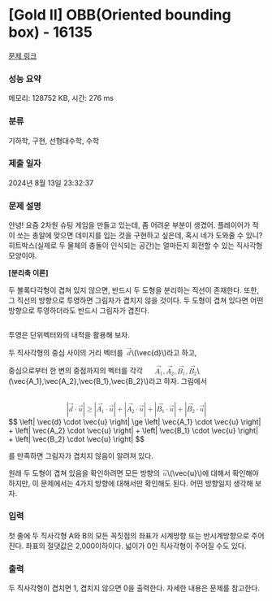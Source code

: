 # [Gold II] OBB(Oriented bounding box) - 16135 

[문제 링크](https://www.acmicpc.net/problem/16135) 

### 성능 요약

메모리: 128752 KB, 시간: 276 ms

### 분류

기하학, 구현, 선형대수학, 수학

### 제출 일자

2024년 8월 13일 23:32:37

### 문제 설명

<p>안녕! 요즘 2차원 슈팅 게임을 만들고 있는데, 좀 어려운 부분이 생겼어. 플레이어가 적이 쏘는 총알에 맞으면 데미지를 입는 것을 구현하고 싶은데, 혹시 네가 도와줄 수 있니? 히트박스(실제로 두 물체의 충돌이 인식되는 공간)는 얼마든지 회전할 수 있는 직사각형 모양이야.</p>

<p><strong>[분리축 이론]</strong></p>

<p>두 볼록다각형이 겹쳐 있지 않으면, 반드시 두 도형을 분리하는 직선이 존재한다. 또한, 그 직선의 방향으로 투영하면 그림자가 겹치지 않을 것이다. 두 도형이 겹쳐 있다면 어떤 방향으로 투영하더라도 반드시 그림자가 겹친다.</p>

<p style="text-align: center;"><img alt="" src="https://upload.acmicpc.net/b844e755-b32b-4bcf-ae14-63a21ea7229f/-/preview/"></p>

<p>투영은 단위벡터와의 내적을 활용해 보자.</p>

<p>두 직사각형의 중심 사이의 거리 벡터를 <mjx-container class="MathJax" jax="CHTML" style="font-size: 99.9%; position: relative;"><mjx-math class="MJX-TEX" aria-hidden="true"><mjx-texatom texclass="ORD"><mjx-mover><mjx-over style="padding-bottom: 0.105em; padding-left: 0.427em; margin-bottom: -0.516em;"><mjx-mo class="mjx-n" style="width: 0px; margin-left: -0.25em;"><mjx-c class="mjx-c20D7 TEX-V"></mjx-c></mjx-mo></mjx-over><mjx-base><mjx-mi class="mjx-i"><mjx-c class="mjx-c1D451 TEX-I"></mjx-c></mjx-mi></mjx-base></mjx-mover></mjx-texatom></mjx-math><mjx-assistive-mml unselectable="on" display="inline"><math xmlns="http://www.w3.org/1998/Math/MathML"><mrow data-mjx-texclass="ORD"><mover><mi>d</mi><mo stretchy="false">→</mo></mover></mrow></math></mjx-assistive-mml><span aria-hidden="true" class="no-mathjax mjx-copytext">\(\vec{d}\)</span></mjx-container>라고 하고,</p>

<p>중심으로부터 한 변의 중점까지의 벡터를 각각 <mjx-container class="MathJax" jax="CHTML" style="font-size: 99.9%; position: relative;"><mjx-math class="MJX-TEX" aria-hidden="true"><mjx-texatom texclass="ORD"><mjx-mover><mjx-over style="padding-bottom: 0.105em; padding-left: 0.593em; margin-bottom: -0.516em;"><mjx-mo class="mjx-n" style="width: 0px; margin-left: -0.25em;"><mjx-c class="mjx-c20D7 TEX-V"></mjx-c></mjx-mo></mjx-over><mjx-base><mjx-msub><mjx-mi class="mjx-i"><mjx-c class="mjx-c1D434 TEX-I"></mjx-c></mjx-mi><mjx-script style="vertical-align: -0.15em;"><mjx-mn class="mjx-n" size="s"><mjx-c class="mjx-c31"></mjx-c></mjx-mn></mjx-script></mjx-msub></mjx-base></mjx-mover></mjx-texatom><mjx-mo class="mjx-n"><mjx-c class="mjx-c2C"></mjx-c></mjx-mo><mjx-texatom space="2" texclass="ORD"><mjx-mover><mjx-over style="padding-bottom: 0.105em; padding-left: 0.593em; margin-bottom: -0.516em;"><mjx-mo class="mjx-n" style="width: 0px; margin-left: -0.25em;"><mjx-c class="mjx-c20D7 TEX-V"></mjx-c></mjx-mo></mjx-over><mjx-base><mjx-msub><mjx-mi class="mjx-i"><mjx-c class="mjx-c1D434 TEX-I"></mjx-c></mjx-mi><mjx-script style="vertical-align: -0.15em;"><mjx-mn class="mjx-n" size="s"><mjx-c class="mjx-c32"></mjx-c></mjx-mn></mjx-script></mjx-msub></mjx-base></mjx-mover></mjx-texatom><mjx-mo class="mjx-n"><mjx-c class="mjx-c2C"></mjx-c></mjx-mo><mjx-texatom space="2" texclass="ORD"><mjx-mover><mjx-over style="padding-bottom: 0.105em; padding-left: 0.598em; margin-bottom: -0.516em;"><mjx-mo class="mjx-n" style="width: 0px; margin-left: -0.25em;"><mjx-c class="mjx-c20D7 TEX-V"></mjx-c></mjx-mo></mjx-over><mjx-base><mjx-msub><mjx-mi class="mjx-i"><mjx-c class="mjx-c1D435 TEX-I"></mjx-c></mjx-mi><mjx-script style="vertical-align: -0.15em;"><mjx-mn class="mjx-n" size="s"><mjx-c class="mjx-c31"></mjx-c></mjx-mn></mjx-script></mjx-msub></mjx-base></mjx-mover></mjx-texatom><mjx-mo class="mjx-n"><mjx-c class="mjx-c2C"></mjx-c></mjx-mo><mjx-texatom space="2" texclass="ORD"><mjx-mover><mjx-over style="padding-bottom: 0.105em; padding-left: 0.598em; margin-bottom: -0.516em;"><mjx-mo class="mjx-n" style="width: 0px; margin-left: -0.25em;"><mjx-c class="mjx-c20D7 TEX-V"></mjx-c></mjx-mo></mjx-over><mjx-base><mjx-msub><mjx-mi class="mjx-i"><mjx-c class="mjx-c1D435 TEX-I"></mjx-c></mjx-mi><mjx-script style="vertical-align: -0.15em;"><mjx-mn class="mjx-n" size="s"><mjx-c class="mjx-c32"></mjx-c></mjx-mn></mjx-script></mjx-msub></mjx-base></mjx-mover></mjx-texatom></mjx-math><mjx-assistive-mml unselectable="on" display="inline"><math xmlns="http://www.w3.org/1998/Math/MathML"><mrow data-mjx-texclass="ORD"><mover><msub><mi>A</mi><mn>1</mn></msub><mo stretchy="false">→</mo></mover></mrow><mo>,</mo><mrow data-mjx-texclass="ORD"><mover><msub><mi>A</mi><mn>2</mn></msub><mo stretchy="false">→</mo></mover></mrow><mo>,</mo><mrow data-mjx-texclass="ORD"><mover><msub><mi>B</mi><mn>1</mn></msub><mo stretchy="false">→</mo></mover></mrow><mo>,</mo><mrow data-mjx-texclass="ORD"><mover><msub><mi>B</mi><mn>2</mn></msub><mo stretchy="false">→</mo></mover></mrow></math></mjx-assistive-mml><span aria-hidden="true" class="no-mathjax mjx-copytext">\(\vec{A_1},\vec{A_2},\vec{B_1},\vec{B_2}\)</span></mjx-container>라고 하자. 그림에서</p>

<p><mjx-container class="MathJax" jax="CHTML" display="true" style="font-size: 99.9%; position: relative;"> <mjx-math display="true" class="MJX-TEX" aria-hidden="true" style="margin-left: 0px; margin-right: 0px;"><mjx-mrow><mjx-mo class="mjx-n"><mjx-stretchy-v class="mjx-c7C" style="height: 1.694em; vertical-align: -0.597em;"><mjx-ext><mjx-c></mjx-c></mjx-ext><mjx-mark></mjx-mark></mjx-stretchy-v></mjx-mo><mjx-texatom texclass="ORD"><mjx-mover><mjx-over style="padding-bottom: 0.105em; padding-left: 0.427em; margin-bottom: -0.516em;"><mjx-mo class="mjx-n" style="width: 0px; margin-left: -0.25em;"><mjx-c class="mjx-c20D7 TEX-V"></mjx-c></mjx-mo></mjx-over><mjx-base><mjx-mi class="mjx-i"><mjx-c class="mjx-c1D451 TEX-I"></mjx-c></mjx-mi></mjx-base></mjx-mover></mjx-texatom><mjx-mo class="mjx-n" space="3"><mjx-c class="mjx-c22C5"></mjx-c></mjx-mo><mjx-texatom space="3" texclass="ORD"><mjx-mover><mjx-over style="padding-bottom: 0.105em; padding-left: 0.314em; margin-bottom: -0.516em;"><mjx-mo class="mjx-n" style="width: 0px; margin-left: -0.25em;"><mjx-c class="mjx-c20D7 TEX-V"></mjx-c></mjx-mo></mjx-over><mjx-base><mjx-mi class="mjx-i"><mjx-c class="mjx-c1D462 TEX-I"></mjx-c></mjx-mi></mjx-base></mjx-mover></mjx-texatom><mjx-mo class="mjx-n"><mjx-stretchy-v class="mjx-c7C" style="height: 1.694em; vertical-align: -0.597em;"><mjx-ext><mjx-c></mjx-c></mjx-ext><mjx-mark></mjx-mark></mjx-stretchy-v></mjx-mo></mjx-mrow><mjx-mo class="mjx-n" space="4"><mjx-c class="mjx-c2265"></mjx-c></mjx-mo><mjx-mrow space="4"><mjx-mo class="mjx-n"><mjx-stretchy-v class="mjx-c7C" style="height: 1.738em; vertical-align: -0.619em;"><mjx-ext><mjx-c></mjx-c></mjx-ext><mjx-mark></mjx-mark></mjx-stretchy-v></mjx-mo><mjx-texatom texclass="ORD"><mjx-mover><mjx-over style="padding-bottom: 0.105em; padding-left: 0.593em; margin-bottom: -0.516em;"><mjx-mo class="mjx-n" style="width: 0px; margin-left: -0.25em;"><mjx-c class="mjx-c20D7 TEX-V"></mjx-c></mjx-mo></mjx-over><mjx-base><mjx-msub><mjx-mi class="mjx-i"><mjx-c class="mjx-c1D434 TEX-I"></mjx-c></mjx-mi><mjx-script style="vertical-align: -0.15em;"><mjx-mn class="mjx-n" size="s"><mjx-c class="mjx-c31"></mjx-c></mjx-mn></mjx-script></mjx-msub></mjx-base></mjx-mover></mjx-texatom><mjx-mo class="mjx-n" space="3"><mjx-c class="mjx-c22C5"></mjx-c></mjx-mo><mjx-texatom space="3" texclass="ORD"><mjx-mover><mjx-over style="padding-bottom: 0.105em; padding-left: 0.314em; margin-bottom: -0.516em;"><mjx-mo class="mjx-n" style="width: 0px; margin-left: -0.25em;"><mjx-c class="mjx-c20D7 TEX-V"></mjx-c></mjx-mo></mjx-over><mjx-base><mjx-mi class="mjx-i"><mjx-c class="mjx-c1D462 TEX-I"></mjx-c></mjx-mi></mjx-base></mjx-mover></mjx-texatom><mjx-mo class="mjx-n"><mjx-stretchy-v class="mjx-c7C" style="height: 1.738em; vertical-align: -0.619em;"><mjx-ext><mjx-c></mjx-c></mjx-ext><mjx-mark></mjx-mark></mjx-stretchy-v></mjx-mo></mjx-mrow><mjx-mo class="mjx-n" space="3"><mjx-c class="mjx-c2B"></mjx-c></mjx-mo><mjx-mrow space="3"><mjx-mo class="mjx-n"><mjx-stretchy-v class="mjx-c7C" style="height: 1.738em; vertical-align: -0.619em;"><mjx-ext><mjx-c></mjx-c></mjx-ext><mjx-mark></mjx-mark></mjx-stretchy-v></mjx-mo><mjx-texatom texclass="ORD"><mjx-mover><mjx-over style="padding-bottom: 0.105em; padding-left: 0.593em; margin-bottom: -0.516em;"><mjx-mo class="mjx-n" style="width: 0px; margin-left: -0.25em;"><mjx-c class="mjx-c20D7 TEX-V"></mjx-c></mjx-mo></mjx-over><mjx-base><mjx-msub><mjx-mi class="mjx-i"><mjx-c class="mjx-c1D434 TEX-I"></mjx-c></mjx-mi><mjx-script style="vertical-align: -0.15em;"><mjx-mn class="mjx-n" size="s"><mjx-c class="mjx-c32"></mjx-c></mjx-mn></mjx-script></mjx-msub></mjx-base></mjx-mover></mjx-texatom><mjx-mo class="mjx-n" space="3"><mjx-c class="mjx-c22C5"></mjx-c></mjx-mo><mjx-texatom space="3" texclass="ORD"><mjx-mover><mjx-over style="padding-bottom: 0.105em; padding-left: 0.314em; margin-bottom: -0.516em;"><mjx-mo class="mjx-n" style="width: 0px; margin-left: -0.25em;"><mjx-c class="mjx-c20D7 TEX-V"></mjx-c></mjx-mo></mjx-over><mjx-base><mjx-mi class="mjx-i"><mjx-c class="mjx-c1D462 TEX-I"></mjx-c></mjx-mi></mjx-base></mjx-mover></mjx-texatom><mjx-mo class="mjx-n"><mjx-stretchy-v class="mjx-c7C" style="height: 1.738em; vertical-align: -0.619em;"><mjx-ext><mjx-c></mjx-c></mjx-ext><mjx-mark></mjx-mark></mjx-stretchy-v></mjx-mo></mjx-mrow><mjx-mo class="mjx-n" space="3"><mjx-c class="mjx-c2B"></mjx-c></mjx-mo><mjx-mrow space="3"><mjx-mo class="mjx-n"><mjx-stretchy-v class="mjx-c7C" style="height: 1.672em; vertical-align: -0.586em;"><mjx-ext><mjx-c></mjx-c></mjx-ext><mjx-mark></mjx-mark></mjx-stretchy-v></mjx-mo><mjx-texatom texclass="ORD"><mjx-mover><mjx-over style="padding-bottom: 0.105em; padding-left: 0.598em; margin-bottom: -0.516em;"><mjx-mo class="mjx-n" style="width: 0px; margin-left: -0.25em;"><mjx-c class="mjx-c20D7 TEX-V"></mjx-c></mjx-mo></mjx-over><mjx-base><mjx-msub><mjx-mi class="mjx-i"><mjx-c class="mjx-c1D435 TEX-I"></mjx-c></mjx-mi><mjx-script style="vertical-align: -0.15em;"><mjx-mn class="mjx-n" size="s"><mjx-c class="mjx-c31"></mjx-c></mjx-mn></mjx-script></mjx-msub></mjx-base></mjx-mover></mjx-texatom><mjx-mo class="mjx-n" space="3"><mjx-c class="mjx-c22C5"></mjx-c></mjx-mo><mjx-texatom space="3" texclass="ORD"><mjx-mover><mjx-over style="padding-bottom: 0.105em; padding-left: 0.314em; margin-bottom: -0.516em;"><mjx-mo class="mjx-n" style="width: 0px; margin-left: -0.25em;"><mjx-c class="mjx-c20D7 TEX-V"></mjx-c></mjx-mo></mjx-over><mjx-base><mjx-mi class="mjx-i"><mjx-c class="mjx-c1D462 TEX-I"></mjx-c></mjx-mi></mjx-base></mjx-mover></mjx-texatom><mjx-mo class="mjx-n"><mjx-stretchy-v class="mjx-c7C" style="height: 1.672em; vertical-align: -0.586em;"><mjx-ext><mjx-c></mjx-c></mjx-ext><mjx-mark></mjx-mark></mjx-stretchy-v></mjx-mo></mjx-mrow><mjx-mo class="mjx-n" space="3"><mjx-c class="mjx-c2B"></mjx-c></mjx-mo><mjx-mrow space="3"><mjx-mo class="mjx-n"><mjx-stretchy-v class="mjx-c7C" style="height: 1.672em; vertical-align: -0.586em;"><mjx-ext><mjx-c></mjx-c></mjx-ext><mjx-mark></mjx-mark></mjx-stretchy-v></mjx-mo><mjx-texatom texclass="ORD"><mjx-mover><mjx-over style="padding-bottom: 0.105em; padding-left: 0.598em; margin-bottom: -0.516em;"><mjx-mo class="mjx-n" style="width: 0px; margin-left: -0.25em;"><mjx-c class="mjx-c20D7 TEX-V"></mjx-c></mjx-mo></mjx-over><mjx-base><mjx-msub><mjx-mi class="mjx-i"><mjx-c class="mjx-c1D435 TEX-I"></mjx-c></mjx-mi><mjx-script style="vertical-align: -0.15em;"><mjx-mn class="mjx-n" size="s"><mjx-c class="mjx-c32"></mjx-c></mjx-mn></mjx-script></mjx-msub></mjx-base></mjx-mover></mjx-texatom><mjx-mo class="mjx-n" space="3"><mjx-c class="mjx-c22C5"></mjx-c></mjx-mo><mjx-texatom space="3" texclass="ORD"><mjx-mover><mjx-over style="padding-bottom: 0.105em; padding-left: 0.314em; margin-bottom: -0.516em;"><mjx-mo class="mjx-n" style="width: 0px; margin-left: -0.25em;"><mjx-c class="mjx-c20D7 TEX-V"></mjx-c></mjx-mo></mjx-over><mjx-base><mjx-mi class="mjx-i"><mjx-c class="mjx-c1D462 TEX-I"></mjx-c></mjx-mi></mjx-base></mjx-mover></mjx-texatom><mjx-mo class="mjx-n"><mjx-stretchy-v class="mjx-c7C" style="height: 1.672em; vertical-align: -0.586em;"><mjx-ext><mjx-c></mjx-c></mjx-ext><mjx-mark></mjx-mark></mjx-stretchy-v></mjx-mo></mjx-mrow></mjx-math><mjx-assistive-mml unselectable="on" display="block"><math xmlns="http://www.w3.org/1998/Math/MathML" display="block"><mrow data-mjx-texclass="INNER"><mo data-mjx-texclass="OPEN">|</mo><mrow data-mjx-texclass="ORD"><mover><mi>d</mi><mo stretchy="false">→</mo></mover></mrow><mo>⋅</mo><mrow data-mjx-texclass="ORD"><mover><mi>u</mi><mo stretchy="false">→</mo></mover></mrow><mo data-mjx-texclass="CLOSE">|</mo></mrow><mo>≥</mo><mrow data-mjx-texclass="INNER"><mo data-mjx-texclass="OPEN">|</mo><mrow data-mjx-texclass="ORD"><mover><msub><mi>A</mi><mn>1</mn></msub><mo stretchy="false">→</mo></mover></mrow><mo>⋅</mo><mrow data-mjx-texclass="ORD"><mover><mi>u</mi><mo stretchy="false">→</mo></mover></mrow><mo data-mjx-texclass="CLOSE">|</mo></mrow><mo>+</mo><mrow data-mjx-texclass="INNER"><mo data-mjx-texclass="OPEN">|</mo><mrow data-mjx-texclass="ORD"><mover><msub><mi>A</mi><mn>2</mn></msub><mo stretchy="false">→</mo></mover></mrow><mo>⋅</mo><mrow data-mjx-texclass="ORD"><mover><mi>u</mi><mo stretchy="false">→</mo></mover></mrow><mo data-mjx-texclass="CLOSE">|</mo></mrow><mo>+</mo><mrow data-mjx-texclass="INNER"><mo data-mjx-texclass="OPEN">|</mo><mrow data-mjx-texclass="ORD"><mover><msub><mi>B</mi><mn>1</mn></msub><mo stretchy="false">→</mo></mover></mrow><mo>⋅</mo><mrow data-mjx-texclass="ORD"><mover><mi>u</mi><mo stretchy="false">→</mo></mover></mrow><mo data-mjx-texclass="CLOSE">|</mo></mrow><mo>+</mo><mrow data-mjx-texclass="INNER"><mo data-mjx-texclass="OPEN">|</mo><mrow data-mjx-texclass="ORD"><mover><msub><mi>B</mi><mn>2</mn></msub><mo stretchy="false">→</mo></mover></mrow><mo>⋅</mo><mrow data-mjx-texclass="ORD"><mover><mi>u</mi><mo stretchy="false">→</mo></mover></mrow><mo data-mjx-texclass="CLOSE">|</mo></mrow></math></mjx-assistive-mml><span aria-hidden="true" class="no-mathjax mjx-copytext">$$ \left| \vec{d} \cdot \vec{u} \right| \ge \left| \vec{A_1} \cdot \vec{u} \right| + \left| \vec{A_2} \cdot \vec{u} \right| + \left| \vec{B_1} \cdot \vec{u} \right| + \left| \vec{B_2} \cdot \vec{u} \right| $$</span> </mjx-container></p>

<p>를 만족하면 그림자가 겹치지 않음이 알려져 있다.</p>

<p>원래 두 도형이 겹쳐 있음을 확인하려면 모든 방향의 <mjx-container class="MathJax" jax="CHTML" style="font-size: 99.9%; position: relative;"><mjx-math class="MJX-TEX" aria-hidden="true"><mjx-texatom texclass="ORD"><mjx-mover><mjx-over style="padding-bottom: 0.105em; padding-left: 0.314em; margin-bottom: -0.516em;"><mjx-mo class="mjx-n" style="width: 0px; margin-left: -0.25em;"><mjx-c class="mjx-c20D7 TEX-V"></mjx-c></mjx-mo></mjx-over><mjx-base><mjx-mi class="mjx-i"><mjx-c class="mjx-c1D462 TEX-I"></mjx-c></mjx-mi></mjx-base></mjx-mover></mjx-texatom></mjx-math><mjx-assistive-mml unselectable="on" display="inline"><math xmlns="http://www.w3.org/1998/Math/MathML"><mrow data-mjx-texclass="ORD"><mover><mi>u</mi><mo stretchy="false">→</mo></mover></mrow></math></mjx-assistive-mml><span aria-hidden="true" class="no-mathjax mjx-copytext">\(\vec{u}\)</span></mjx-container>에 대해서 확인해야 하지만, 이 문제에서는 4가지 방향에 대해서만 확인해도 된다. 어떤 방향일지 생각해 보자.</p>

### 입력 

 <p>첫 줄에 두 직사각형 A와 B의 모든 꼭짓점의 좌표가 시계방향 또는 반시계방향으로 주어진다. 좌표의 절댓값은 2,000이하이다. 넓이가 0인 직사각형이 주어질 수도 있다.</p>

### 출력 

 <p>두 직사각형이 겹치면 1, 겹치지 않으면 0을 출력한다. 자세한 내용은 문제를 참고한다.</p>

<p style="text-align: center;"><img alt="" src="https://upload.acmicpc.net/a9a7543a-f9b6-42f9-a31e-349e2d6109d3/-/preview/"></p>

